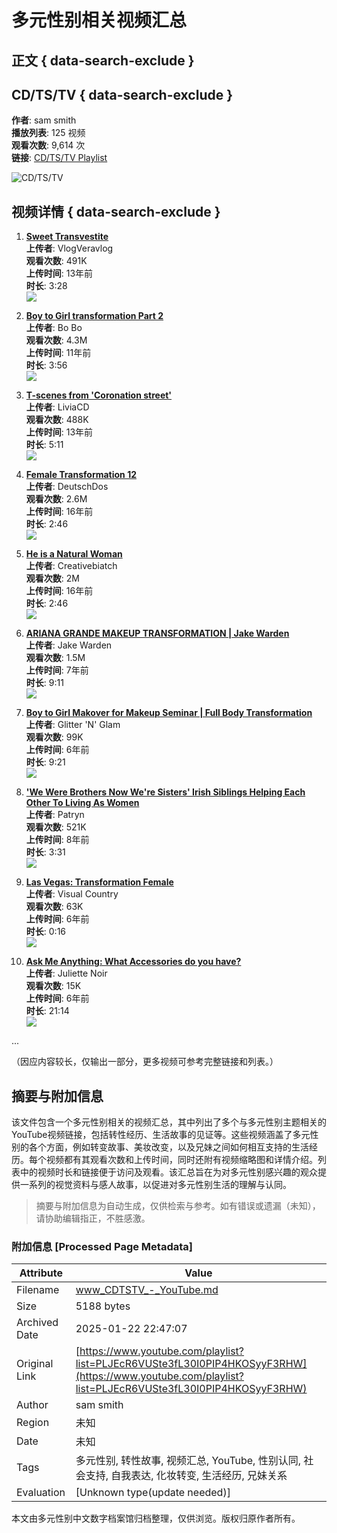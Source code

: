 # 多元性别相关视频汇总

## 正文 { data-search-exclude }


## CD/TS/TV { data-search-exclude }
**作者**: sam smith  
**播放列表**: 125 视频  
**观看次数**: 9,614 次  
**链接**: [CD/TS/TV Playlist](https://www.youtube.com/watch?v=2SvSWYv-rho&list=PLJEcR6VUSte3fL30I0PIP4HKOSyyF3RHW&pp=iAQB)

![CD/TS/TV](https://i.ytimg.com/vi/2SvSWYv-rho/hqdefault.jpg?sqp=-oaymwExCNACELwBSFryq4qpAyMIARUAAIhCGAHwAQH4AdQGgALgA4oCDAgAEAEYciBGKDEwDw==&rs=AOn4CLDc-W2HzgaWsCxoCkilYHQb8Iqv7A)

## 视频详情 { data-search-exclude }

1. **[Sweet Transvestite](https://www.youtube.com/watch?v=2SvSWYv-rho&list=PLJEcR6VUSte3fL30I0PIP4HKOSyyF3RHW&index=1&pp=iAQB)**  
   **上传者**: VlogVeravlog  
   **观看次数**: 491K  
   **上传时间**: 13年前  
   **时长**: 3:28  
   ![](https://i.ytimg.com/vi/2SvSWYv-rho/hqdefault.jpg?sqp=-oaymwFACKgBEF5IWvKriqkDMwgBFQAAiEIYAdgBAeIBCggYEAIYBjgBQAHwAQH4AdQGgALgA4oCDAgAEAEYciBGKDEwDw==&rs=AOn4CLAGAHCsJXdITW1IJffY7UwY4acuiA)

2. **[Boy to Girl transformation Part 2](https://www.youtube.com/watch?v=jJTxz-BF8S8&list=PLJEcR6VUSte3fL30I0PIP4HKOSyyF3RHW&index=2&pp=iAQB)**  
   **上传者**: Bo Bo  
   **观看次数**: 4.3M  
   **上传时间**: 11年前  
   **时长**: 3:56  
   ![](https://i.ytimg.com/vi/jJTxz-BF8S8/hqdefault.jpg?sqp=-oaymwEmCKgBEF5IWvKriqkDGQgBFQAAiEIYAdgBAeIBCggYEAIYBjgBQAE=&rs=AOn4CLCQ1Lg4dUKvt-Kbe1qeHS75W2-b3g)

3. **[T-scenes from 'Coronation street'](https://www.youtube.com/watch?v=CkLWIIhMrEg&list=PLJEcR6VUSte3fL30I0PIP4HKOSyyF3RHW&index=3&pp=iAQB)**  
   **上传者**: LiviaCD  
   **观看次数**: 488K  
   **上传时间**: 13年前  
   **时长**: 5:11  
   ![](https://i.ytimg.com/vi/CkLWIIhMrEg/hqdefault.jpg?sqp=-oaymwFACKgBEF5IWvKriqkDMwgBFQAAiEIYAdgBAeIBCggYEAIYBjgBQAHwAQH4Ad4DgAKIAooCDAgAEAEYZSBYKEUwDw==&rs=AOn4CLDuS3PlBhwpo-jttPxiE4v-7fCR5Q)

4. **[Female Transformation 12](https://www.youtube.com/watch?v=TD5gPTG7Tio&list=PLJEcR6VUSte3fL30I0PIP4HKOSyyF3RHW&index=4&pp=iAQB)**  
   **上传者**: DeutschDos  
   **观看次数**: 2.6M  
   **上传时间**: 16年前  
   **时长**: 2:46  
   ![](https://i.ytimg.com/vi/TD5gPTG7Tio/hqdefault.jpg?sqp=-oaymwFACKgBEF5IWvKriqkDMwgBFQAAiEIYAdgBAeIBCggYEAIYBjgBQAHwAQH4Af4EgALgA4oCDAgAEAEYZSBXKEswDw==&rs=AOn4CLCCmO6zY0dAYk5kSJMWjlmh_fnE_g)

5. **[He is a Natural Woman](https://www.youtube.com/watch?v=3NCYwDmVaYI&list=PLJEcR6VUSte3fL30I0PIP4HKOSyyF3RHW&index=5&pp=iAQB)**  
   **上传者**: Creativebiatch  
   **观看次数**: 2M  
   **上传时间**: 16年前  
   **时长**: 2:46  
   ![](https://i.ytimg.com/vi/3NCYwDmVaYI/hqdefault.jpg?sqp=-oaymwFACKgBEF5IWvKriqkDMwgBFQAAiEIYAdgBAeIBCggYEAIYBjgBQAHwAQH4Af4CgAKgAooCDAgAEAEYZSBXKEswDw==&rs=AOn4CLCCmO6zY0dAYk5kSJMWjlmh_fnE_g)

6. **[ARIANA GRANDE MAKEUP TRANSFORMATION | Jake Warden](https://www.youtube.com/watch?v=8WEAC1LBRDc&list=PLJEcR6VUSte3fL30I0PIP4HKOSyyF3RHW&index=6&pp=iAQB)**  
   **上传者**: Jake Warden  
   **观看次数**: 1.5M  
   **上传时间**: 7年前  
   **时长**: 9:11  
   ![](https://i.ytimg.com/vi/8WEAC1LBRDc/hqdefault.jpg?sqp=-oaymwEmCKgBEF5IWvKriqkDGQgBFQAAiEIYAdgBAeIBCggYEAIYBjgBQAE=&rs=AOn4CLDr9mhVTjVOo5mYbgOHtNa2h3DcPw)

7. **[Boy to Girl Makover for Makeup Seminar | Full Body Transformation](https://www.youtube.com/watch?v=QU5VpTFgHXA&list=PLJEcR6VUSte3fL30I0PIP4HKOSyyF3RHW&index=7&pp=iAQB)**  
   **上传者**: Glitter 'N' Glam  
   **观看次数**: 99K  
   **上传时间**: 6年前  
   **时长**: 9:21  
   ![](https://i.ytimg.com/vi/QU5VpTFgHXA/hqdefault.jpg?sqp=-oaymwEmCKgBEF5IWvKriqkDGQgBFQAAiEIYAdgBAeIBCggYEAIYBjgBQAE=&rs=AOn4CLBcoAFbi07KiIyZelNDeCy395qkzg)

8. **['We Were Brothers Now We're Sisters' Irish Siblings Helping Each Other To Living As Women](https://www.youtube.com/watch?v=uRqj8X0RTNg&list=PLJEcR6VUSte3fL30I0PIP4HKOSyyF3RHW&index=8&pp=iAQB)**  
   **上传者**: Patryn  
   **观看次数**: 521K  
   **上传时间**: 8年前  
   **时长**: 3:31  
   ![](https://i.ytimg.com/vi/uRqj8X0RTNg/hqdefault.jpg?sqp=-oaymwFACKgBEF5IWvKriqkDMwgBFQAAiEIYAdgBAeIBCggYEAIYBjgBQAHwAQH4AdQGgALgA4oCDAgAEAEYciBGKDEwDw==&rs=AOn4CLDc-W2HzgaWsCxoCkilYHQb8Iqv7A)

9. **[Las Vegas: Transformation Female](https://www.youtube.com/watch?v=f8jYcL0O5U4&list=PLJEcR6VUSte3fL30I0PIP4HKOSyyF3RHW&index=9&pp=iAQB)**  
   **上传者**: Visual Country  
   **观看次数**: 63K  
   **上传时间**: 6年前  
   **时长**: 0:16  
   ![](https://i.ytimg.com/vi/f8jYcL0O5U4/hqdefault.jpg?sqp=-oaymwFACKgBEF5IWvKriqkDMwgBFQAAiEIYAdgBAeIBCggYEAIYBjgBQAHwAQH4AdQGgALgA4oCDAgAEAEYciBGKDEwDw==&rs=AOn4CLDc-W2HzgaWsCxoCkilYHQb8Iqv7A)

10. **[Ask Me Anything: What Accessories do you have?](https://www.youtube.com/watch?v=7XqtUklGpXA&list=PLJEcR6VUSte3fL30I0PIP4HKOSyyF3RHW&index=10&pp=iAQB)**  
   **上传者**: Juliette Noir  
   **观看次数**: 15K  
   **上传时间**: 6年前  
   **时长**: 21:14  
   ![](https://i.ytimg.com/vi/7XqtUklGpXA/hqdefault.jpg?sqp=-oaymwFACKgBEF5IWvKriqkDMwgBFQAAiEIYAdgBAeIBCggYEAIYBjgBQAHwAQH4AdQGgALgA4oCDAgAEAEYciBGKDEwDw==&rs=AOn4CLDc-W2HzgaWsCxoCkilYHQb8Iqv7A)

...

（因应内容较长，仅输出一部分，更多视频可参考完整链接和列表。）
<!-- tcd_original_link https://www.youtube.com/playlist?list=PLJEcR6VUSte3fL30I0PIP4HKOSyyF3RHW -->


## 摘要与附加信息

<!-- tcd_abstract -->
该文件包含一个多元性别相关的视频汇总，其中列出了多个与多元性别主题相关的YouTube视频链接，包括转性经历、生活故事的见证等。这些视频涵盖了多元性别的各个方面，例如转变故事、美妆改变，以及兄妹之间如何相互支持的生活经历。每个视频都有其观看次数和上传时间，同时还附有视频缩略图和详情介绍。列表中的视频时长和链接便于访问及观看。该汇总旨在为对多元性别感兴趣的观众提供一系列的视觉资料与感人故事，以促进对多元性别生活的理解与认同。
<!-- tcd_abstract_end -->

> 摘要与附加信息为自动生成，仅供检索与参考。如有错误或遗漏（未知），请协助编辑指正，不胜感激。

### 附加信息 [Processed Page Metadata]

| Attribute       | Value                                  |
|-----------------|----------------------------------------|
| Filename        | www_CDTSTV_-_YouTube.md                             |
| Size            | 5188 bytes                           |
| Archived Date   | 2025-01-22 22:47:07                             |
| Original Link   | [https://www.youtube.com/playlist?list=PLJEcR6VUSte3fL30I0PIP4HKOSyyF3RHW](https://www.youtube.com/playlist?list=PLJEcR6VUSte3fL30I0PIP4HKOSyyF3RHW)                       |
| Author          | sam smith                               |
| Region          | 未知                               |
| Date            | 未知                                 |
| Tags            | 多元性别, 转性故事, 视频汇总, YouTube, 性别认同, 社会支持, 自我表达, 化妆转变, 生活经历, 兄妹关系                                 |
| Evaluation            | [Unknown type(update needed)]                                 |
<!-- tcd_table_end -->

本文由多元性别中文数字档案馆归档整理，仅供浏览。版权归原作者所有。
